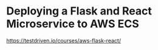 # Deploying a Flask and React Microservice to AWS ECS

<!-- [![pipeline status](https://gitlab.com/testdriven/flask-react-auth/badges/master/pipeline.svg)](https://gitlab.com/testdriven/flask-react-auth/commits/master) -->

https://testdriven.io/courses/aws-flask-react/